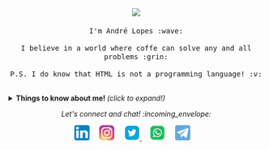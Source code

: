<p align="center">
  <img src="https://media.giphy.com/media/MeJgB3yMMwIaHmKD4z/giphy.gif" width="30%">
  <br><br>
  <samp>
    I'm André Lopes :wave:
    <br><br>
    I believe in a world where coffe can solve any and all problems :grin:
    <br><br>
    P.S. I do know that HTML is not a programming language! :v:
  </samp>
</p>

<br>

<details>
  <summary> <b> Things to know about me! </b> <i>(click to expand!)</i> </summary> 
  
<br>
  
[![Github Stats By Anurag](https://github-readme-stats.vercel.app/api?username=andrellopes&show_icons=true&hide_border=true&show_owner=true)](https://github.com/anuraghazra/github-readme-stats)

[![Top Langs](https://github-readme-stats.vercel.app/api/top-langs/?username=andrellopes&layout=compact&hide_border=true)](https://github.com/anuraghazra/github-readme-stats)

[![Andrellopes's wakatime stats](https://github-readme-stats.vercel.app/api/wakatime?username=andrellopes)](https://github.com/anuraghazra/github-readme-stats)

---

### - Languages and Tools...

<p align="center">
<code><img height="20" src="https://raw.githubusercontent.com/github/explore/80688e429a7d4ef2fca1e82350fe8e3517d3494d/topics/dart/dart.png"></code>
<code><img height="20" src="https://raw.githubusercontent.com/github/explore/80688e429a7d4ef2fca1e82350fe8e3517d3494d/topics/flutter/flutter.png"></code>
<code><img height="20" src="https://raw.githubusercontent.com/github/explore/80688e429a7d4ef2fca1e82350fe8e3517d3494d/topics/javascript/javascript.png"></code>
<code><img height="20" src="https://raw.githubusercontent.com/github/explore/80688e429a7d4ef2fca1e82350fe8e3517d3494d/topics/nodejs/nodejs.png"></code>
<code><img height="20" src="https://raw.githubusercontent.com/github/explore/80688e429a7d4ef2fca1e82350fe8e3517d3494d/topics/vue/vue.png"></code>
<code><img height="20" src="https://raw.githubusercontent.com/github/explore/80688e429a7d4ef2fca1e82350fe8e3517d3494d/topics/mysql/mysql.png"></code>
<code><img height="20" src="https://raw.githubusercontent.com/github/explore/80688e429a7d4ef2fca1e82350fe8e3517d3494d/topics/git/git.png"></code>
<code><img height="20" src="https://raw.githubusercontent.com/github/explore/80688e429a7d4ef2fca1e82350fe8e3517d3494d/topics/terminal/terminal.png"></code>  

---

</p>

### - I'm currently...

- Improving my JS skills.
- Learning to develop Mobile-first web-apps.
- Adding NoSQL to my skill set.

---

</details>

<p align="center"> 
  <i> Let's connect and chat! :incoming_envelope: </i>
</p>

<p align="center">
  <a href="https://www.linkedin.com/in/andrellopes"><img src="https://github.com/Andrellopes/andrellopes/blob/master/assets/svgs/linkedin.svg" width="30px" alt="LinkedIn"></a> &nbsp; &nbsp;
  <a href="https://instagram.com/andrellopesc"><img src="https://github.com/Andrellopes/andrellopes/blob/master/assets/svgs/instagram.svg" width="30px" alt="Instagram"></a> &nbsp; &nbsp;
  <a href="https://twitter.com/andrellopes"><img src="https://github.com/Andrellopes/andrellopes/blob/master/assets/svgs/twitter.svg" width="30px" alt="Twitter">     </a> &nbsp; &nbsp;
  <a href="https://api.whatsapp.com/send?phone=+5512981571400"><img src="https://github.com/Andrellopes/andrellopes/blob/master/assets/svgs/whatsapp.svg" width="30px" alt="Whatsapp"></a> &nbsp; &nbsp;
  <a href="https://t.me/andrellopes"><img src="https://github.com/Andrellopes/andrellopes/blob/master/assets/svgs/telegram.svg" width="30px" alt="Telegram"></a> &nbsp; &nbsp;
</p>
<br>
